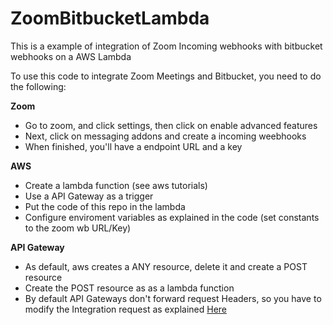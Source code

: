 
# ZoomBitbucketLambda
This is a example of integration of Zoom Incoming webhooks with bitbucket webhooks on a AWS Lambda

To use this code to integrate Zoom Meetings and Bitbucket, you need to do the following:

**Zoom**
 - Go to zoom, and click settings, then click on enable advanced features
 - Next, click on messaging addons and create a incoming weebhooks
 - When finished, you'll have a endpoint URL and a key
 
**AWS**
 - Create a lambda function (see aws tutorials)
 - Use a API Gateway as a trigger
 - Put the code of this repo in the lambda
 - Configure enviroment variables as explained in the code (set constants to the zoom wb URL/Key)

**API Gateway**

 - As default, aws creates a ANY resource, delete it and create a POST resource
 - Create the POST resource as as a lambda function
 - By default API Gateways don't forward request Headers, so you have to modify the Integration request as explained [Here](https://aws.amazon.com/premiumsupport/knowledge-center/custom-headers-api-gateway-lambda/) 

